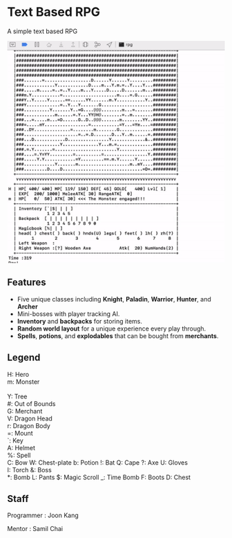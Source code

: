 # Text Based RPG

A simple text based RPG 

<p align="left">
  <img src="./assets/demo.gif" alt="Size Limit CLI" width="600">
</p>

Features
--------

- Five unique classes including **Knight**, **Paladin**, **Warrior**, **Hunter**, and **Archer**
- Mini-bosses with player tracking AI.
- **Inventory** and **backpacks** for storing items.
- **Random world layout** for a unique experience every play through.
- **Spells**, **potions**, and **explodables** that can be bought from **merchants**.

	
Legend
------

H: Hero <br> 
m: Monster     <br>  
Y: Tree       <br>
#: Out of Bounds  <br>
G: Merchant  <br>
V: Dragon Head  <br>
r: Dragon Body  <br>
=: Mount  <br>
`: Key  <br>
A: Helmet  <br>
%: Spell  <br>
C: Bow 
W: Chest-plate 
b: Potion 
!: Bat 
Q: Cape 
?: Axe 
U: Gloves  
I: Torch 
&: Boss  
*: Bomb 
L: Pants 
$: Magic Scroll 
_: Time Bomb 
F: Boots 
D: Chest


Staff
-----

Programmer : Joon Kang


Mentor : Samil Chai
 







